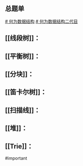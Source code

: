 ## 总题单
[# 何为数据结构](https://www.luogu.com.cn/training/466929)
[# 何为数据结构二代目](https://www.luogu.com.cn/training/590967)
## [[线段树]]：

## [[平衡树]]：

## [[分块]]：

## [[笛卡尔树]]：

## [[扫描线]]：

## [[堆]]：

## [[Trie]]：


#important

